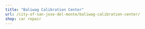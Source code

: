 ```yaml
---
title: "Baliwag Calibration Center"
url: /city-of-san-jose-del-monte/baliwag-calibration-center/
shop: car repair
---
```

